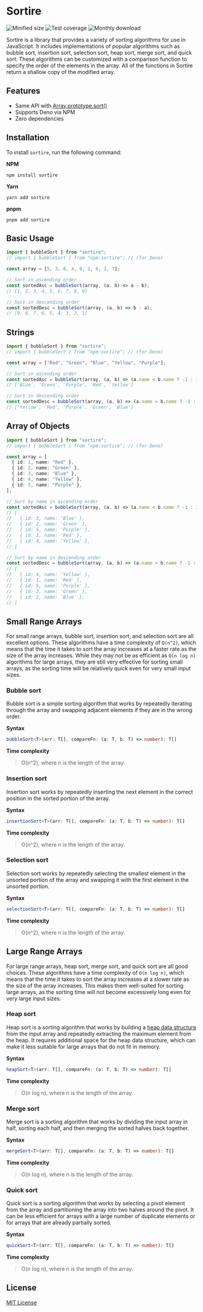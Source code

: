 # Sortire

![Minified size](https://img.shields.io/bundlephobia/min/sortire) ![Test coverage](https://img.shields.io/codecov/c/github/kevinhermawan/sortire) ![Monthly download](https://img.shields.io/npm/dm/sortire)

Sortire is a library that provides a variety of sorting algorithms for use in JavaScript. It includes implementations of popular algorithms such as bubble sort, insertion sort, selection sort, heap sort, merge sort, and quick sort. These algorithms can be customized with a comparison function to specify the order of the elements in the array. All of the functions in Sortire return a shallow copy of the modified array.

## Features

- Same API with [Array.prototype.sort()](https://developer.mozilla.org/en-US/docs/Web/JavaScript/Reference/Global_Objects/Array/sort)
- Supports Deno via NPM
- Zero dependencies

## Installation

To install `sortire`, run the following command:

**NPM**

```
npm install sortire
```

**Yarn**

```
yarn add sortire
```

**pnpm**

```
pnpm add sortire
```

## Basic Usage

```ts
import { bubbleSort } from "sortire";
// import { bubbleSort } from "npm:sortire"; // (for Deno)

const array = [5, 3, 8, 4, 9, 1, 6, 2, 7];

// Sort in ascending order
const sortedAsc = bubbleSort(array, (a, b) => a - b);
// [1, 2, 3, 4, 5, 6, 7, 8, 9]

// Sort in descending order
const sortedDesc = bubbleSort(array, (a, b) => b - a);
// [9, 8, 7, 6, 5, 4, 3, 2, 1]
```

## Strings

```ts
import { bubbleSort } from "sortire";
// import { bubbleSort } from "npm:sortire"; // (for Deno)

const array = ["Red", "Green", "Blue", "Yellow", "Purple"];

// Sort in ascending order
const sortedAsc = bubbleSort(array, (a, b) => (a.name < b.name ? -1 : 1));
// ['Blue', 'Green', 'Purple', 'Red', 'Yellow']

// Sort in descending order
const sortedDesc = bubbleSort(array, (a, b) => (a.name > b.name ? -1 : 1));
// ['Yellow', 'Red', 'Purple', 'Green', 'Blue']
```

## Array of Objects

```ts
import { bubbleSort } from "sortire";
// import { bubbleSort } from "npm:sortire"; // (for Deno)

const array = [
  { id: 1, name: "Red" },
  { id: 2, name: "Green" },
  { id: 3, name: "Blue" },
  { id: 4, name: "Yellow" },
  { id: 5, name: "Purple" },
];

// Sort by name in ascending order
const sortedAsc = bubbleSort(array, (a, b) => (a.name < b.name ? -1 : 1));
// [
//   { id: 3, name: 'Blue' },
//   { id: 2, name: 'Green' },
//   { id: 5, name: 'Purple' },
//   { id: 1, name: 'Red' },
//   { id: 4, name: 'Yellow' },
// ]

// Sort by name in descending order
const sortedDesc = bubbleSort(array, (a, b) => (a.name > b.name ? -1 : 1));
// [
//   { id: 4, name: 'Yellow' },
//   { id: 1, name: 'Red' },
//   { id: 5, name: 'Purple' },
//   { id: 2, name: 'Green' },
//   { id: 3, name: 'Blue' },
// ]
```

## Small Range Arrays

For small range arrays, bubble sort, insertion sort, and selection sort are all excellent options. These algorithms have a time complexity of `O(n^2)`, which means that the time it takes to sort the array increases at a faster rate as the size of the array increases. While they may not be as efficient as `O(n log n)` algorithms for large arrays, they are still very effective for sorting small arrays, as the sorting time will be relatively quick even for very small input sizes.

### Bubble sort

Bubble sort is a simple sorting algorithm that works by repeatedly iterating through the array and swapping adjacent elements if they are in the wrong order.

**Syntax**

```ts
bubbleSort<T>(arr: T[], compareFn: (a: T, b: T) => number): T[]
```

**Time complexity**

> O(n^2), where n is the length of the array.

### Insertion sort

Insertion sort works by repeatedly inserting the next element in the correct position in the sorted portion of the array.

**Syntax**

```ts
insertionSort<T>(arr: T[], compareFn: (a: T, b: T) => number): T[]
```

**Time complexity**

> O(n^2), where n is the length of the array.

### Selection sort

Selection sort works by repeatedly selecting the smallest element in the unsorted portion of the array and swapping it with the first element in the unsorted portion.

**Syntax**

```ts
selectionSort<T>(arr: T[], compareFn: (a: T, b: T) => number): T[]
```

**Time complexity**

> O(n^2), where n is the length of the array.

## Large Range Arrays

For large range arrays, heap sort, merge sort, and quick sort are all good choices. These algorithms have a time complexity of `O(n log n)`, which means that the time it takes to sort the array increases at a slower rate as the size of the array increases. This makes them well-suited for sorting large arrays, as the sorting time will not become excessively long even for very large input sizes.

### Heap sort

Heap sort is a sorting algorithm that works by building a [heap data structure](<https://en.wikipedia.org/wiki/Heap_(data_structure)>) from the input array and repeatedly extracting the maximum element from the heap. It requires additional space for the heap data structure, which can make it less suitable for large arrays that do not fit in memory.

**Syntax**

```ts
heapSort<T>(arr: T[], compareFn: (a: T, b: T) => number): T[]
```

**Time complexity**

> O(n log n), where n is the length of the array.

### Merge sort

Merge sort is a sorting algorithm that works by dividing the input array in half, sorting each half, and then merging the sorted halves back together.

**Syntax**

```ts
mergeSort<T>(arr: T[], compareFn: (a: T, b: T) => number): T[]
```

**Time complexity**

> O(n log n), where n is the length of the array.

### Quick sort

Quick sort is a sorting algorithm that works by selecting a pivot element from the array and partitioning the array into two halves around the pivot. It can be less efficient for arrays with a large number of duplicate elements or for arrays that are already partially sorted.

**Syntax**

```ts
quickSort<T>(arr: T[], compareFn: (a: T, b: T) => number): T[]
```

**Time complexity**

> O(n log n), where n is the length of the array.

## License

[MIT License](/LICENSE)
